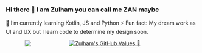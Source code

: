 ### Hi there 👋 I am Zulham you can call me ZAN maybe

🌱 I’m currently learning Kotlin, JS and Python
⚡ Fun fact: My dream work as UI and UX but I learn code to determine my design soon.

<div style="display: flex; justify-content: space-around; align-items: center;">
    <a href="https://github.com/Z4nR/Z4nR">
    <img align="center" src="https://github-readme-stats.vercel.app/api/top-langs/?username=Z4nR&hide=php,css,html, jupyter%20notebook&text_color=c9cacc&title_color=ffffff&icon_color=2bbc8a&bg_color=1d1f21&count_private=true" />
  </a>
    <a href="https://github.com/Z4nR/Z4nR">
    <img align="center" src="https://github-readme-stats.vercel.app/api?username=Z4nR&show_icons=true&line_height=27&count_private=true&title_color=ffffff&text_color=c9cacc&icon_color=2bbc8a&bg_color=1d1f21&hide=issues" alt="Zulham's GitHub Values 🚀" />
  </a>
<div>
